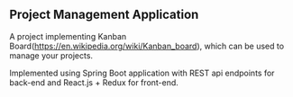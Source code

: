 ## Project Management Application

A project implementing Kanban Board(https://en.wikipedia.org/wiki/Kanban_board),
which can be used to manage your projects.

Implemented using Spring Boot application with REST api endpoints for back-end
and React.js + Redux for front-end.
